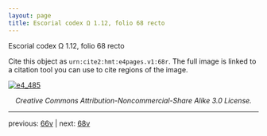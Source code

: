 ```yaml
---
layout: page
title: Escorial codex Ω 1.12, folio 68 recto
---
```


Escorial codex Ω 1.12, folio 68 recto

Cite this object as `urn:cite2:hmt:e4pages.v1:68r`.  The full image is linked to a citation tool you can use to cite regions of the image.

[![e4_485](http://www.homermultitext.org/iipsrv?IIIF=/project/homer/pyramidal/deepzoom/hmt/e4img/2017a/e4_485.tif/full/800,/0/default.jpg)](http://www.homermultitext.org/ict2/?urn=urn:cite2:hmt:e4img.2017a:e4_485) 

<p style="text-align: center; font-style: italic;">Creative Commons Attribution-Noncommercial-Share Alike 3.0 License.</p>

---

previous: [66v](../66v/) | next: [68v](../68v/)